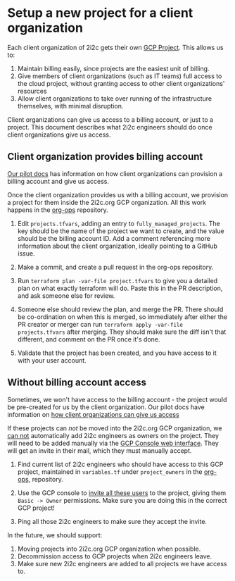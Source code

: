 # Setup a new project for a client organization

Each client organization of 2i2c gets their own [GCP Project](https://cloud.google.com/resource-manager/docs/creating-managing-projects).
This allows us to:

1. Maintain billing easily, since projects are the easiest unit of
   billing. 
2. Give members of client organizations (such as IT teams) full access to
   the cloud project, without granting access to other client organizations'
   resources
3. Allow client organizations to take over running of the infrastructure
   themselves, with minimal disruption.

Client organizations can give us access to a billing account, or
just to a project. This document describes what 2i2c engineers should
do once client organizations give us access.

## Client organization provides billing account

[Our pilot docs](https://pilot.2i2c.org/en/latest/admin/howto/create-billing-account.html#full-billing-account-access)
has information on how client organizations can provision a billing
account and give us access.

Once the client organization provides us with a billing account,
we provision a project for them inside the 2i2c.org GCP organization.
All this work happens in the [org-ops](https://github.com/2i2c-org/org-ops)
repository.

1. Edit `projects.tfvars`, adding an entry to `fully_managed_projects`.
   The key should be the name of the project we want to create, and the
   value should be the billing account ID. Add a comment referencing more
   information about the client organization, ideally pointing to a GitHub
   issue.

2. Make a commit, and create a pull request in the org-ops repository.

3. Run `terraform plan -var-file project.tfvars` to give you a detailed plan on
   what exactly terraform will do. Paste this in the PR description, and ask
   someone else for review.

4. Someone else should review the plan, and merge the PR. There should be co-ordination
   on when this is merged, so immediately after either the PR creator or merger
   can run `terraform apply -var-file projects.tfvars` after merging. They should
   make sure the diff isn't that different, and comment on the PR once it's done.

5. Validate that the project has been created, and you have access to it with
   your user account. 

## Without billing account access

Sometimes, we won't have access to the billing account - the project would
be pre-created for us by the client organization. Our pilot docs have
information on [how client organizations can give us access](https://pilot.2i2c.org/en/latest/admin/howto/create-billing-account.html#project-level-access)

If these projects can *not* be moved into the 2i2c.org GCP organization,
we [can not](https://cloud.google.com/resource-manager/reference/rest/v1/projects/setIamPolicy)
automatically add 2i2c engineers as owners on the project. They will
need to be added manually via the [GCP Console web interface](https://console.cloud.google.com).
They will get an invite in their mail, which they must manually accept.

1. Find current list of 2i2c engineers who should have access to this GCP project,
   maintained in `variables.tf` under `project_owners` in the [org-ops](https://github.com/2i2c-org/org-ops),
   repository.

2. Use the GCP console to [invite all these users](https://cloud.google.com/iam/docs/granting-changing-revoking-access)
   to the project, giving them `Basic -> Owner` permissions. Make sure you
   are doing this in the correct GCP project!

3. Ping all those 2i2c engineers to make sure they accept the invite.

In the future, we should support:

1. Moving projects into 2i2c.org GCP organization when possible.
2. Decommission access to GCP projects when 2i2c engineers leave.
3. Make sure new 2i2c engineers are added to all projects we have access to.